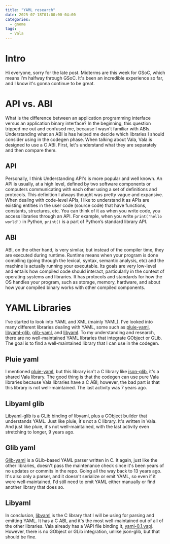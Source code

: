 ```yaml
---
title: "YAML research"
date: 2025-07-18T01:00:00-04:00
categories:
  - gnome
tags:
  - Vala
---
```


# Intro

Hi everyone, sorry for the late post. Midterms are this week for GSoC, which means I'm halfway through GSoC. It's been an incredible experience so far, and I know it's gonna continue to be great.

# API vs. ABI

What is the difference between an application programming interface versus an application binary interface? In the beginning, this question tripped me out and confused me, because I wasn't familiar with ABIs. Understanding what an ABI is has helped me decide which libraries I should consider using in the codegen phase. When talking about Vala, Vala is designed to use a C ABI. First, let's understand what they are separately and then compare them.

## API

Personally, I think Understanding API's is more popular and well known. An API is usually, at a high level, defined by two software components or computers communicating with each other using a set of definitions and protocols. This definition I always thought was pretty vague and expansive. When dealing with code-level APIs, I like to understand it as APIs are existing entities in the user code (source code) that have functions, constants, structures, etc. You can think of it as when you write code, you access libraries through an API. For example, when you write ```print('hello world')``` in Python, ```print()``` is a part of Python’s standard library API.

## ABI

ABI, on the other hand, is very similar, but instead of the compiler time, they are executed during runtime. Runtime means when your program is done compiling (going through the lexical, syntax, semantic analysis, etc) and the machine is actually running your executable. Its goals are very low-level and entails how compiled code should interact, particularly in the context of operating systems and libraries. It has protocols and standards for how the OS handles your program, such as storage, memory, hardware, and about how your compiled binary works with other compiled components. 

# YAML Libraries

I've started to look into YAML and XML (mainly YAML). I've looked into many different libraries dealing with YAML, some such as [pluie-yaml][pluie-yaml], [libyaml-glib][libyaml-glib], [glib-yaml][glib-yaml], and [libyaml][libyaml]. To my understanding and research, there are no well-maintained YAML libraries that integrate GObject or GLib. The goal is to find a well-maintained library that I can use in the codegen. 

## Pluie yaml

I mentioned [pluie-yaml][pluie-yaml], but this library isn't a C library like [json-glib][json-glib], it's a shared Vala library. The good thing is that the codegen can use pure Vala libraries because Vala libraries have a C ABI; however, the bad part is that this library is not well-maintained. The last activity was 7 years ago.

## Libyaml glib 

[Libyaml-glib][libyaml-glib] is a GLib binding of libyaml, plus a GObject builder that understands YAML. Just like pluie, it's not a C library. It's written in Vala. And just like pluie, it's not well-maintained, with the last activity even stretching to longer, 9 years ago.

## Glib yaml

[Glib-yaml][glib-yaml] is a GLib-based YAML parser written in C. It again, just like the other libraries, doesn't pass the maintenance check since it's been years of no updates or commits in the repo. Going all the way back to 13 years ago. It's also only a parser, and it doesn't serialize or emit YAML, so even if it were well-maintained, I'd still need to emit YAML either manually or find another library that does so. 

## Libyaml

In conclusion, [libyaml][libyaml] is the C library that I will be using for parsing and emitting YAML. It has a C ABI, and it's the most well-maintained out of all of the other libraries. Vala already has a VAPI file binding it, [yaml-0.1.vapi][yaml-0.1.vapi]. However, there is no GObject or GLib integration, unlike json-glib, but that should be fine.


[.vapi]: https://gitlab.gnome.org/GNOME/vala/-/tree/main/vapi?ref_type=heads
[json-glib]: https://gitlab.gnome.org/GNOME/json-glib/-/tree/main?ref_type=heads
[pluie-yaml]: https://github.com/pluie-org/lib-yaml
[libyaml-glib]: https://github.com/rainwoodman/libyaml-glib
[libyaml]: https://github.com/yaml/libyaml/tree/master
[glib-yaml]: https://github.com/jimmuhk/glib-yaml
[yaml-0.1.vapi]: https://gitlab.gnome.org/GNOME/vala-extra-vapis/-/blob/master/yaml-0.1.vapi?ref_type=heads

